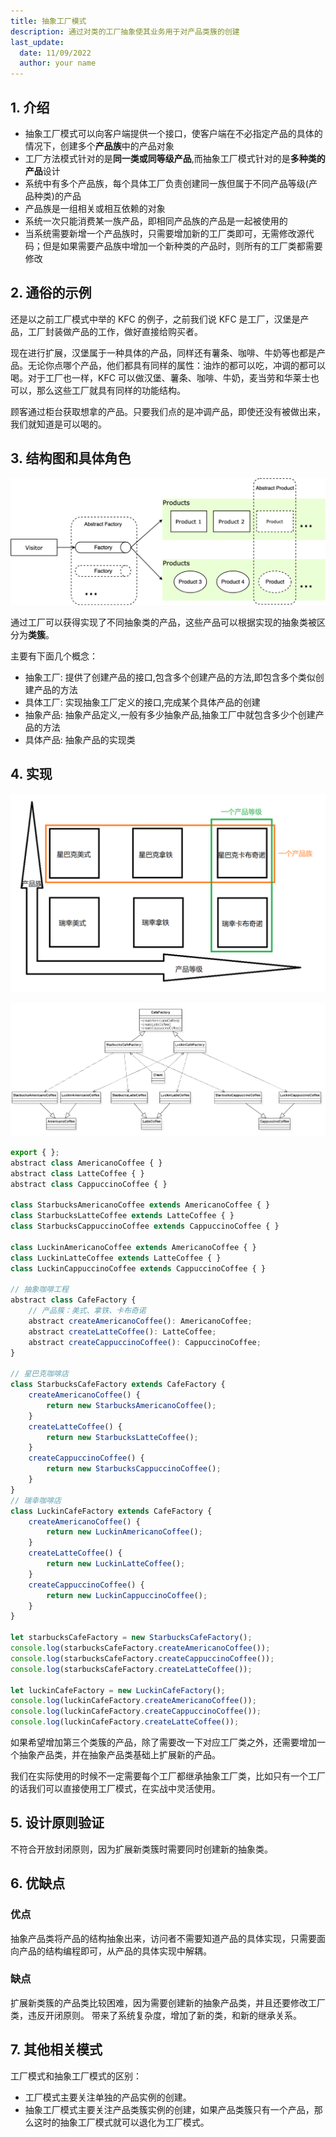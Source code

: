 ```yaml
---
title: 抽象工厂模式
description: 通过对类的工厂抽象使其业务用于对产品类簇的创建
last_update:
  date: 11/09/2022
  author: your name
---
```


## 1. 介绍

+ 抽象工厂模式可以向客户端提供一个接口，使客户端在不必指定产品的具体的情况下，创建多个**产品族**中的产品对象
+ 工厂方法模式针对的是**同一类或同等级产品**,而抽象工厂模式针对的是**多种类的产品**设计
+ 系统中有多个产品族，每个具体工厂负责创建同一族但属于不同产品等级(产品种类)的产品
+ 产品族是一组相关或相互依赖的对象
+ 系统一次只能消费某一族产品，即相同产品族的产品是一起被使用的
+ 当系统需要新增一个产品族时，只需要增加新的工厂类即可，无需修改源代码；但是如果需要产品族中增加一个新种类的产品时，则所有的工厂类都需要修改

## 2. 通俗的示例

还是以之前工厂模式中举的 KFC 的例子，之前我们说 KFC 是工厂，汉堡是产品，工厂封装做产品的工作，做好直接给购买者。

现在进行扩展，汉堡属于一种具体的产品，同样还有薯条、咖啡、牛奶等也都是产品。无论你点哪个产品，他们都具有同样的属性：油炸的都可以吃，冲调的都可以喝。对于工厂也一样，KFC 可以做汉堡、薯条、咖啡、牛奶，麦当劳和华莱士也可以，那么这些工厂就具有同样的功能结构。

顾客通过柜台获取想拿的产品。只要我们点的是冲调产品，即使还没有被做出来，我们就知道是可以喝的。

## 3. 结构图和具体角色

![](https://raw.githubusercontent.com/retech-fe/image-hosting/main/img/2022/11/27/18-59-59-5e4538ebf62b1019224cbda99bf6d459-20221127185958-6d38c3.png)

通过工厂可以获得实现了不同抽象类的产品，这些产品可以根据实现的抽象类被区分为**类簇**。

主要有下面几个概念：

+ 抽象工厂: 提供了创建产品的接口,包含多个创建产品的方法,即包含多个类似创建产品的方法
+ 具体工厂: 实现抽象工厂定义的接口,完成某个具体产品的创建
+ 抽象产品: 抽象产品定义,一般有多少抽象产品,抽象工厂中就包含多少个创建产品的方法
+ 具体产品: 抽象产品的实现类

## 4. 实现

![](https://raw.githubusercontent.com/retech-fe/image-hosting/main/img/2022/11/27/19-06-43-2ff4819ce5dee50bcb555b3a698f1256-20221127190642-671a7a.png)

![](https://raw.githubusercontent.com/retech-fe/image-hosting/main/img/2022/11/27/19-07-29-265648087d9a579f611e1f7d08ae1f2c-20221127190728-b001fe.png)

```js
export { };
abstract class AmericanoCoffee { }
abstract class LatteCoffee { }
abstract class CappuccinoCoffee { }

class StarbucksAmericanoCoffee extends AmericanoCoffee { }
class StarbucksLatteCoffee extends LatteCoffee { }
class StarbucksCappuccinoCoffee extends CappuccinoCoffee { }

class LuckinAmericanoCoffee extends AmericanoCoffee { }
class LuckinLatteCoffee extends LatteCoffee { }
class LuckinCappuccinoCoffee extends CappuccinoCoffee { }

// 抽象咖啡工程
abstract class CafeFactory {
    // 产品簇：美式、拿铁、卡布奇诺
    abstract createAmericanoCoffee(): AmericanoCoffee;
    abstract createLatteCoffee(): LatteCoffee;
    abstract createCappuccinoCoffee(): CappuccinoCoffee;
}

// 星巴克咖啡店
class StarbucksCafeFactory extends CafeFactory {
    createAmericanoCoffee() {
        return new StarbucksAmericanoCoffee();
    }
    createLatteCoffee() {
        return new StarbucksLatteCoffee();
    }
    createCappuccinoCoffee() {
        return new StarbucksCappuccinoCoffee();
    }
}
// 瑞幸咖啡店
class LuckinCafeFactory extends CafeFactory {
    createAmericanoCoffee() {
        return new LuckinAmericanoCoffee();
    }
    createLatteCoffee() {
        return new LuckinLatteCoffee();
    }
    createCappuccinoCoffee() {
        return new LuckinCappuccinoCoffee();
    }
}

let starbucksCafeFactory = new StarbucksCafeFactory();
console.log(starbucksCafeFactory.createAmericanoCoffee());
console.log(starbucksCafeFactory.createCappuccinoCoffee());
console.log(starbucksCafeFactory.createLatteCoffee());

let luckinCafeFactory = new LuckinCafeFactory();
console.log(luckinCafeFactory.createAmericanoCoffee());
console.log(luckinCafeFactory.createCappuccinoCoffee());
console.log(luckinCafeFactory.createLatteCoffee());
```

如果希望增加第三个类簇的产品，除了需要改一下对应工厂类之外，还需要增加一个抽象产品类，并在抽象产品类基础上扩展新的产品。

我们在实际使用的时候不一定需要每个工厂都继承抽象工厂类，比如只有一个工厂的话我们可以直接使用工厂模式，在实战中灵活使用。

## 5. 设计原则验证

不符合开放封闭原则，因为扩展新类簇时需要同时创建新的抽象类。


## 6. 优缺点

### 优点

抽象产品类将产品的结构抽象出来，访问者不需要知道产品的具体实现，只需要面向产品的结构编程即可，从产品的具体实现中解耦。

### 缺点

扩展新类簇的产品类比较困难，因为需要创建新的抽象产品类，并且还要修改工厂类，违反开闭原则。
带来了系统复杂度，增加了新的类，和新的继承关系。

## 7. 其他相关模式

工厂模式和抽象工厂模式的区别：

+ 工厂模式主要关注单独的产品实例的创建。
+ 抽象工厂模式主要关注产品类簇实例的创建，如果产品类簇只有一个产品，那么这时的抽象工厂模式就可以退化为工厂模式。
